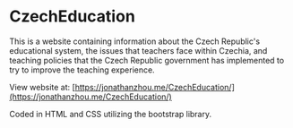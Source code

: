 # CzechEducation
This is a website containing information about the Czech Republic's educational system, the issues that teachers face within Czechia, and teaching policies that the Czech Republic government has implemented to try to improve the teaching experience.

View website at: [https://jonathanzhou.me/CzechEducation/](https://jonathanzhou.me/CzechEducation/)

Coded in HTML and CSS utilizing the bootstrap library.
